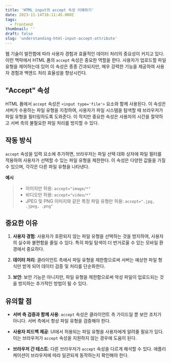 ```yaml
---
title: 'HTML input의 accept 속성 이해하기'
date: 2023-11-14T16:11:45.000Z
tags:
  - frontend
thumbnail: ''
draft: false
slug: 'understanding-html-input-accept-attribute'
---
```


웹 기술이 발전함에 따라 사용자 경험과 효율적인 데이터 처리의 중요성이 커지고 있다. 이런 맥락에서 HTML 폼의 `accept` 속성은 중요한 역할을 한다. 사용자가 업로드할 파일 유형을 제어하는데 있어 이 속성은 종종 간과되지만, 매우 강력한 기능을 제공하여 사용자 경험과 백엔드 처리 효율성을 향상시킨다.

## "Accept" 속성

HTML 폼에서 `accept` 속성은 `<input type='file'>` 요소와 함께 사용된다. 이 속성은 서버가 수용하는 파일 유형을 지정하여, 사용자가 파일 시스템을 탐색할 때 브라우저가 파일 유형을 필터링하도록 도와준다. 이 작지만 중요한 속성은 사용자의 시간을 절약하고 서버 측의 불필요한 파일 처리를 방지할 수 있다.

## 작동 방식

`accept` 속성을 입력 요소에 추가하면, 브라우저는 파일 선택 대화 상자에 파일 필터를 적용하여 사용자가 선택할 수 있는 파일 유형을 제한한다. 이 속성은 다양한 값들을 가질 수 있으며, 각각은 다른 파일 유형을 나타낸다.

**예시**

> - 이미지만 허용: `accept="image/*"`
> - 비디오만 허용: `accept="video/*"`
> - JPEG 및 PNG 이미지와 같은 특정 파일 유형만 허용: `accept=".jpg, .jpeg, .png"`

## 중요한 이유

1. **사용자 경험**: 사용자가 호환되지 않는 파일 유형을 선택하는 것을 방지하여, 사용자의 실수와 불편함을 줄일 수 있다. 특히 파일 탐색이 더 번거로울 수 있는 모바일 환경에서 중요하다.

2. **데이터 처리**: 클라이언트 측에서 파일 유형을 제한함으로써 서버는 예상한 파일 형식만 받게 되어 데이터 검증 및 처리를 단순화한다.

3. **보안**: 보안 기능은 아니지만, 파일 유형을 제한함으로써 악성 파일이 업로드되는 것을 방지하는 추가적인 방법이 될 수 있다.

## 유의할 점

- **서버 측 검증과 함께 사용**: `accept` 속성은 클라이언트 측 가이드일 뿐 보안 조치가 아니다. 서버 측에서 항상 파일 유형을 검증해야 한다.

- **사용자 피드백 제공**: UI에서 허용되는 파일 유형을 사용자에게 알려줄 필요가 있다. 이는 브라우저가 `accept` 속성을 지원하지 않는 경우에 도움이 된다.

- **브라우저 간 테스트**: 다른 브라우저가 `accept` 속성을 다르게 해석할 수 있다. 애플리케이션이 브라우저에 따라 일관되게 동작하는지 확인해야 한다.
